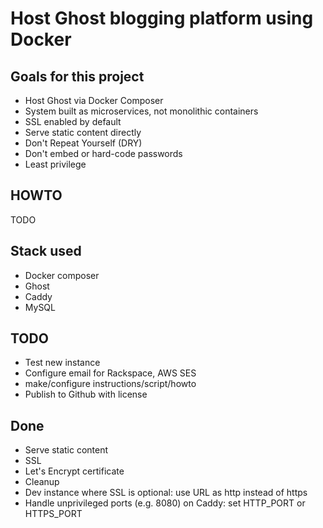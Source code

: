 # Host Ghost blogging platform using Docker

## Goals for this project
- Host Ghost via Docker Composer
- System built as microservices, not monolithic containers
- SSL enabled by default
- Serve static content directly
- Don't Repeat Yourself (DRY)
- Don't embed or hard-code passwords
- Least privilege

## HOWTO
TODO

## Stack used
- Docker composer
- Ghost
- Caddy
- MySQL

## TODO
- Test new instance
- Configure email for Rackspace, AWS SES
- make/configure instructions/script/howto
- Publish to Github with license

## Done
- Serve static content
- SSL
- Let's Encrypt certificate
- Cleanup
- Dev instance where SSL is optional: use URL as http instead of https
- Handle unprivileged ports (e.g. 8080) on Caddy: set HTTP\_PORT or HTTPS\_PORT
